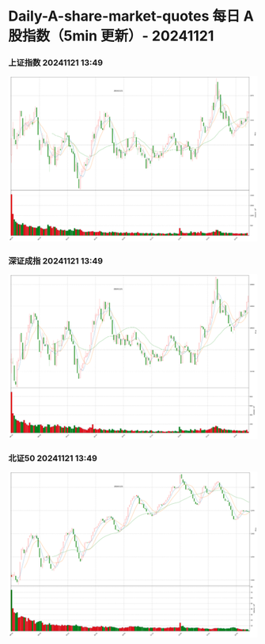 
# Daily-A-share-market-quotes 每日 A 股指数（5min 更新）- 20241121

### 上证指数 20241121 13:49
![](./fig/2024/11/20241121-sh000001.png)

### 深证成指 20241121 13:49
![](./fig/2024/11/20241121-sz399001.png)

### 北证50 20241121 13:49
![](./fig/2024/11/20241121-bj899050.png)
